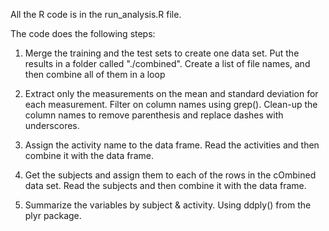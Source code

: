 All the R code is in the run_analysis.R file.

The code does the following steps:

1) Merge the training and the test sets to create one data set. Put the results in a folder called "./combined". Create a list of file names, and then combine all of them in a loop

2) Extract only the measurements on the mean and standard deviation for each measurement. Filter on column names using grep(). Clean-up the column names to remove parenthesis and replace dashes with underscores.

3) Assign the activity name to the data frame. Read the activities and then combine it with the data frame.

4) Get the subjects and assign them to each of the rows in the cOmbined data set. Read the subjects and then combine it with the data frame.
	
5) Summarize the variables by subject & activity. Using ddply() from the plyr package.
